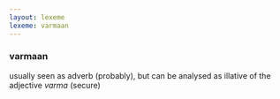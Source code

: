 ```yaml
---
layout: lexeme
lexeme: varmaan
---
```


###  varmaan 
usually seen as adverb (probably), but can be analysed as illative of the adjective *varma* (secure)

